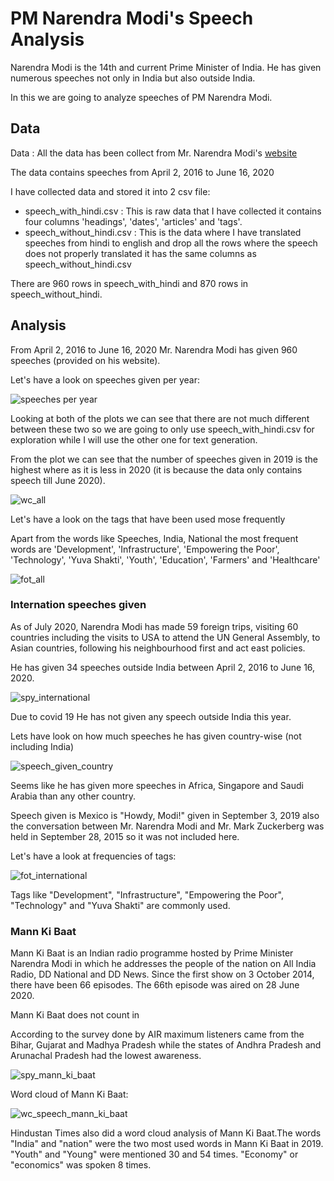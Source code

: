 # PM Narendra Modi's Speech Analysis

Narendra Modi is the 14th and current Prime Minister of India. He has given numerous speeches not only in India but also outside India.

In this we are going to analyze speeches of PM Narendra Modi.

## Data

Data : All the data has been collect from Mr. Narendra Modi's [website](https://www.narendramodi.in/)

The data contains speeches from April 2, 2016 to June 16, 2020

I have collected data and stored it into 2 csv file:
  - speech_with_hindi.csv : This is raw data that I have collected it contains four columns 'headings', 'dates', 'articles' and 'tags'.
  - speech_without_hindi.csv : This is the data where I have translated speeches from hindi to english and drop all the rows where the speech does not properly translated it has the same columns as speech_without_hindi.csv
  
There are 960 rows in speech_with_hindi and 870 rows in speech_without_hindi.

## Analysis

From April 2, 2016 to June 16, 2020 Mr. Narendra Modi has given 960 speeches (provided on his website).

Let's have a look on speeches given per year:
 
 ![speeches per year](https://github.com/rishabhvarshney14/pm-modi-speech-analysis/blob/master/images/speech_per_year.png)
 
Looking at both of the plots we can see that there are not much different between these two so we are going to only use speech_with_hindi.csv for exploration while I will use the other one for text generation.

From the plot we can see that the number of speeches given in 2019 is the highest where as it is less in 2020 (it is because the data only contains speech till June 2020).

![wc_all](https://github.com/rishabhvarshney14/pm-modi-speech-analysis/blob/master/images/wc_all.png)

Let's have a look on the tags that have been used mose frequently

Apart from the words like Speeches, India, National the most frequent words are 'Development', 'Infrastructure', 'Empowering the Poor', 'Technology', 'Yuva Shakti', 'Youth', 'Education', 'Farmers' and 'Healthcare'

![fot_all](https://github.com/rishabhvarshney14/pm-modi-speech-analysis/blob/master/images/fot_all.png)

### Internation speeches given

As of July 2020, Narendra Modi has made 59 foreign trips, visiting 60 countries including the visits to USA to attend the UN General Assembly, to Asian countries, following his neighbourhood first and act east policies.

He has given 34 speeches outside India between April 2, 2016 to June 16, 2020.

![spy_international](https://github.com/rishabhvarshney14/pm-modi-speech-analysis/blob/master/images/spy_international.png)

Due to covid 19 He has not given any speech outside India this year.

Lets have look on how much speeches he has given country-wise (not including India)

![speech_given_country](https://github.com/rishabhvarshney14/pm-modi-speech-analysis/blob/master/images/speech_given_countries.png)

Seems like he has given more speeches in Africa, Singapore and Saudi Arabia than any other country. 

Speech given is Mexico is "Howdy, Modi!" given in September 3, 2019 also the conversation between Mr. Narendra Modi and Mr. Mark Zuckerberg was held in September 28, 2015 so it was not included here.

Let's have a look at frequencies of tags:

![fot_international](https://github.com/rishabhvarshney14/pm-modi-speech-analysis/blob/master/images/fot_international.png)

Tags like "Development", "Infrastructure", "Empowering the Poor", "Technology" and "Yuva Shakti" are commonly used.

### Mann Ki Baat 

Mann Ki Baat is an Indian radio programme hosted by Prime Minister Narendra Modi in which he addresses the people of the nation on All India Radio, DD National and DD News. Since the first show on 3 October 2014, there have been 66 episodes. The 66th episode was aired on 28 June 2020.

Mann Ki Baat does not count in 

According to the survey done by AIR maximum listeners came from the Bihar, Gujarat and Madhya Pradesh while the states of Andhra Pradesh and Arunachal Pradesh had the lowest awareness.

![spy_mann_ki_baat](https://github.com/rishabhvarshney14/pm-modi-speech-analysis/blob/master/images/spy_mann_ki_baat.png)

Word cloud of Mann Ki Baat:

![wc_speech_mann_ki_baat](https://github.com/rishabhvarshney14/pm-modi-speech-analysis/blob/master/images/wc_speech_mann_ki_baat.png)

Hindustan Times also did a word cloud analysis of Mann Ki Baat.The words "India" and "nation" were the two most used words in Mann Ki Baat in 2019. "Youth" and "Young" were mentioned 30 and 54 times. "Economy" or "economics" was spoken 8 times.
